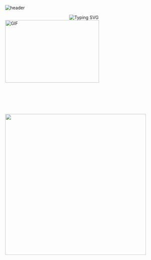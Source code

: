 <!--
**juheehasaeyo/juheehasaeyo** is a ✨ _special_ ✨ repository because its `README.md` (this file) appears on your GitHub profile.

Here are some ideas to get you started:

- 🔭 I’m currently working on ...
- 🌱 I’m currently learning ...
- 👯 I’m looking to collaborate on ...
- 🤔 I’m looking for help with ...
- 💬 Ask me about ...
- 📫 How to reach me: ...
- 😄 Pronouns: ...
- ⚡ Fun fact: ...
-->
<!--헤더-->
![header](https://capsule-render.vercel.app/api?type=waving&color=auto&text=Welcome%20to%20Juhee's%20GitHub%20🐣&animation=twinkling&fontSize=43&fontAlignY=40&fontAlign=50&height=210)
<!--글씨-->
<div align="center">
    <img align="center" src="https://readme-typing-svg.demolab.com?font=Oleo+Script&size=28&pause=1000&color=3CB371&width=580&lines=Hi+there%2C+I'm+juhee!;Welcome+to+my+Github!"
        alt="Typing SVG" />
</div>
<!--GIF삽입-->
<img align="left" alt="GIF"
    src="https://user-images.githubusercontent.com/74038190/221352975-94759904-aa4c-4032-a8ab-b546efb9c478.gif?raw=true"
    width="300" height="200" />
<!--스트릭-->
<img align="center" style="margin-top: 100px;" width="450" src="https://streak-stats.demolab.com?user=juheehasaeyo&theme=vue&hide_border=true&date_format=%5BY.%5Dn.j&background=FFFFFF00">

<!-- 백준 솔브드
<img src="http://mazandi.herokuapp.com/api?handle=carlacho115&theme=warm"/>
-->
